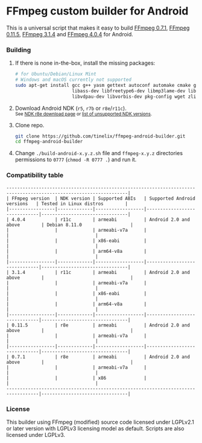 # FFmpeg custom builder for Android
This is a universal script that makes it easy to build [FFmpeg 0.7.1](https://github.com/FFmpeg/FFmpeg/tree/n0.7.1), [FFmpeg 0.11.5](https://github.com/FFmpeg/FFmpeg/tree/n0.11.5), [FFmpeg 3.1.4](https://github.com/FFmpeg/FFmpeg/tree/n3.1.4) and [FFmpeg 4.0.4](https://github.com/FFmpeg/FFmpeg/tree/n4.0.4) for Android.

### Building
1. If there is none in-the-box, install the missing packages:
   
   ```sh
   # for Ubuntu/Debian/Linux Mint
   # Windows and macOS currently not supported
   sudo apt-get install gcc g++ yasm gettext autoconf automake cmake git git-core \
                        libass-dev libfreetype6-dev libmp3lame-dev libsdl2-dev libtool \
                        libvdpau-dev libvorbis-dev pkg-config wget zlib1g-dev texinfo
   ```
3. Download Android NDK (`r5`, `r7b` or `r8e`/`r11c`). \
   <sub>See [NDK r8e download page](http://web.archive.org/web/20130629195058/http://developer.android.com/tools/sdk/ndk/index.html#Downloads) or [list of unsupported NDK versions](https://github.com/android/ndk/wiki/Unsupported-Downloads).</sub>
5. Clone repo.
   
   ```sh
   git clone https://github.com/tinelix/ffmpeg-android-builder.git
   cd ffmpeg-android-builder
   ```
7. Change `./build-android-x.y.z.sh` file and `ffmpeg-x.y.z` directories permissions to `0777` (`chmod -R 0777 .`) and run it.

### Compatibility table

```
-------------------------------------------------------------------------------------------------------------------|
| FFmpeg version  | NDK version | Supported ABIs   | Supported Android versions   | Tested in Linux distros        |
|-----------------|-------------|------------------|------------------------------|--------------------------------|
| 4.0.4           | r11c        | armeabi          | Android 2.0 and above        | Debian 8.11.0                  |
|                 |             | armeabi-v7a      |                              |                                |
|                 |             | x86-eabi         |                              |                                |
|                 |             | arm64-v8a        |                              |                                |
|-----------------|-------------|------------------|------------------------------|--------------------------------|
| 3.1.4           | r11c        | armeabi          | Android 2.0 and above        |                                |
|                 |             | armeabi-v7a      |                              |                                |
|                 |             | x86-eabi         |                              |                                |
|                 |             | arm64-v8a        |                              |                                |
|-----------------|-------------|------------------|------------------------------|--------------------------------|
| 0.11.5          | r8e         | armeabi          | Android 2.0 and above        |                                |
|                 |             | armeabi-v7a      |                              |                                |
|-----------------|-------------|------------------|------------------------------|--------------------------------|
| 0.7.1           | r8e         | armeabi          | Android 2.0 and above        |                                |
|                 |             | armeabi-v7a      |                              |                                |
|                 |             | x86              |                              |                                |
----------------------------------------------------------------------------------|--------------------------------|
```

### License
This builder using FFmpeg (modified) source code licensed under LGPLv2.1 or later version with LGPLv3 licensing model as default. Scripts are also licensed under LGPLv3.
